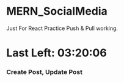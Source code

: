 # MERN_SocialMedia
Just For React Practice
Push & Pull working.

<h1>Last Left: 03:20:06</h1>

### Create Post, Update Post
